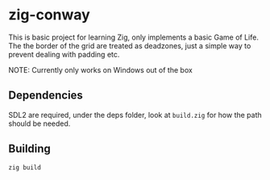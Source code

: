 # zig-conway

This is basic project for learning Zig, only implements a basic Game of Life.
The the border of the grid are treated as deadzones, just a simple way to prevent dealing with padding etc.

NOTE: Currently only works on Windows out of the box

## Dependencies 
SDL2 are required, under the deps folder, look at `build.zig` for how the path should be needed.

## Building
`zig build` 
